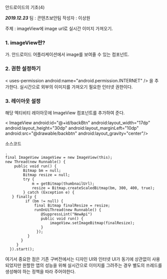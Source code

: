 안드로이드의 기초(4)

*****2019.12.23*****
팀 : 콘텐츠보안팀
작성자 : 이상원

주제 : imageView에 image url로 실시간 이미지 가져오기.

###  1. imageView란?
가. 안드로이드 어플리케이션에서 image를 보여줄 수 있는 컴포넌트.

 
###  2. 권한 설정하기
< uses-permission android:name="android.permission.INTERNET" /> 을 추가한다.
실시간으로 외부의 이미지를 가져오기 필요한 인터넷 권한이다.


###  3. 레이아웃 설정
해당 엑티비티 레이아웃에 ImageView 컴포넌트를 추가하여 준다.

< ImageView
            android:id="@+id/backBtn"
            android:layout_width="17dp"
            android:layout_height="30dp"
            android:layout_marginLeft="10dp"
            android:src="@drawable/backbtn"
            android:layout_gravity="center"/>

소스코드 

 	.
	final ImageView imageView = new ImageView(this);
   	new Thread(new Runnable() {
    	public void run() {
        	Bitmap bm = null;
            Bitmap resize = null;
            try {
            	m = getBitmap(thumbnailUrl);
                resize = Bitmap.createScaledBitmap(bm, 300, 400, true);
            } catch (Exception e) {
       } finally {
        	 if (bm != null) {
             	 final Bitmap finalResize = resize;
                 runOnUiThread(new Runnable() {
                 	@SuppressLint("NewApi")
                    public void run() {
                    	imageView.setImageBitmap(finalResize);
                    }
                  });
              }
           }
         }
      }).start();
      
여기서 중요한 점은 기존 구버전에서는 디자인 UI와 인터넷 UI가 동기에 상관없이 사용되었지만 
원할한 앱의 성능을 위해 실시간으로 이미지를 그려주는 경우 별도의 쓰레드를 생성해야 하는 정책을 따라 주어야한다.

